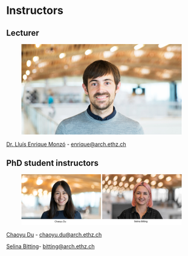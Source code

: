 # Instructors

## Lecturer

<figure><img src=".gitbook/assets/Lluis.jpg" alt=""><figcaption></figcaption></figure>

[Dr. Lluís Enrique Monzó](http://www.vvz.ethz.ch/Vorlesungsverzeichnis/dozent.view?dozide=10056200\&ansicht=1\&semkez=2022W\&lang=en) - enrique@arch.ethz.ch

## PhD student instructors

<figure><img src=".gitbook/assets/instructors.png" alt=""><figcaption></figcaption></figure>

​[Chaoyu Du](https://block.arch.ethz.ch/brg/people/Chaoyu\_Du) - chaoyu.du@arch.ethz.ch

[Selina Bitting](https://block.arch.ethz.ch/brg/people/selina-bitting)- bitting@arch.ethz.ch
